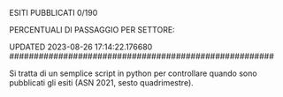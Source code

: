 ESITI PUBBLICATI 0/190 

PERCENTUALI DI PASSAGGIO PER SETTORE:

UPDATED 2023-08-26 17:14:22.176680
###################################################### 

Si tratta di un semplice script in python per controllare quando sono pubblicati gli esiti (ASN 2021, sesto quadrimestre).

